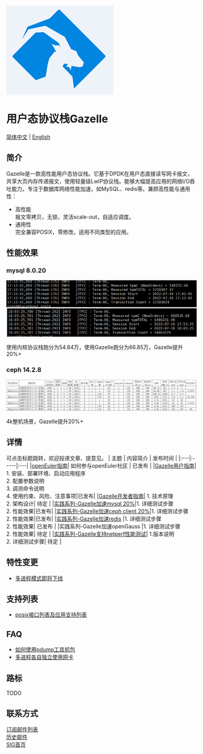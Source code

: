 <img src="doc/images/logo.png"> 

# 用户态协议栈Gazelle

[简体中文](README.md) | [English](README_en.md)

## 简介

Gazelle是一款高性能用户态协议栈。它基于DPDK在用户态直接读写网卡报文，共享大页内存传递报文，使用轻量级LwIP协议栈。能够大幅提高应用的网络I/O吞吐能力。专注于数据库网络性能加速，如MySQL、redis等。兼顾高性能与通用性：
- 高性能  
报文零拷贝，无锁，灵活scale-out，自适应调度。
- 通用性  
完全兼容POSIX，零修改，适用不同类型的应用。  

## 性能效果
### mysql 8.0.20
<img src="doc/images/mysql_kernel.png"> 
<img src="doc/images/mysql_gazelle.png"> 

使用内核协议栈跑分为54.84万，使用Gazelle跑分为66.85万，Gazelle提升20%+  

### ceph 14.2.8
<img src="doc/images/ceph_client_testdata.png"> 

4k整机场景，Gazelle提升20%+  


## 详情 
可点击标题跳转，欢迎投递文章、提意见。
| 主题 | 内容简介 | 发布时间 |
|:---|:-----|:---|
|[openEuler指南](https://gitee.com/openeuler/community/blob/master/zh/contributors/README.md)| 如何参与openEuler社区 | 已发布 |
|[Gazelle用户指南](doc/zh/user-guide.md)| 1. 安装、部署环境、启动应用程序<br>2. 配置参数说明<br>3. 调测命令说明<br>4. 使用约束、风险、注意事项|已发布|
|[Gazelle开发者指南](doc/zh/programmer-guide.md)| 1. 技术原理<br>2. 架构设计| 待定 |
|[实践系列-Gazelle加速mysql 20%](doc/zh/%E5%AE%9E%E8%B7%B5%E7%B3%BB%E5%88%97-Gazelle%E5%8A%A0%E9%80%9Fmysql.md)|1. 详细测试步骤<br>2. 性能效果|已发布|
|[实践系列-Gazelle加速ceph client 20%](https://www.hikunpeng.com/document/detail/zh/kunpengcpfs/basicAccelFeatures/storageAccel/kunpengcpfs_hpcd_0002.html)|1. 详细测试步骤<br>2. 性能效果|已发布|
|[实践系列-Gazelle加速redis](doc/zh/redis.md) |1. 详细测试步骤<br>2. 性能效果| 已发布 |
|实践系列-Gazelle加速openGauss |1. 详细测试步骤<br>2. 性能效果| 待定 |
|[实践系列-Gazelle支持netperf性能测试](doc/zh/netperf.md)| 1.版本说明 <br>2. 详细测试步骤| 待定 |

## 特性变更
- [多进程模式即将下线](doc/zh/releasenote.md)

## 支持列表
- [posix接口列表及应用支持列表](doc/zh/support.md)

## FAQ
- [如何使用pdump工具抓包](doc/zh/pdump.md) 
- [多进程各自独立使用网卡](doc/zh/multiple-nic.md)

## 路标
TODO

## 联系方式
[订阅邮件列表](https://mailweb.openeuler.org/postorius/lists/high-performance-network.openeuler.org/)  
[历史邮件](https://mailweb.openeuler.org/hyperkitty/list/high-performance-network@openeuler.org/)  
[SIG首页](https://gitee.com/openeuler/community/tree/master/sig/sig-high-performance-network)  

